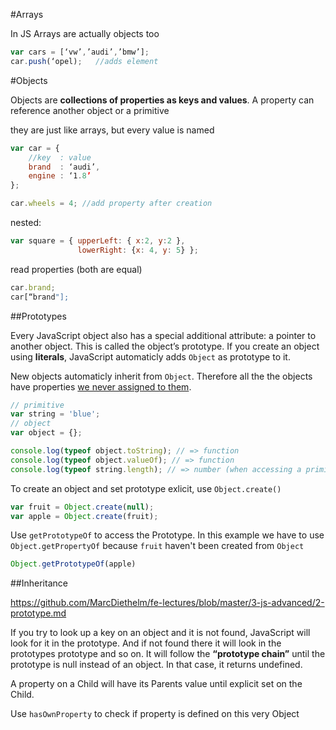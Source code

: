 #Arrays

In JS Arrays are actually objects too
```js
var cars = [‘vw’,’audi’,’bmw’];
car.push(‘opel);   //adds element
```

#Objects

Objects are **collections of properties as keys and values**. A property can reference another object or a primitive

they are just like arrays, but every value is named

```js
var car = {
	//key  : value
	brand  : ‘audi’,
    engine : ‘1.8’
};

car.wheels = 4; //add property after creation
```

nested:

```js
var square = { upperLeft: { x:2, y:2 },
			   lowerRight: {x: 4, y: 5} };
```

read properties (both are equal)

```js
car.brand;
car[“brand"];
```

##Prototypes

Every JavaScript object also has a special additional attribute: a pointer to another object. This is called the object’s prototype. If you create an object using **literals**, JavaScript automaticly adds `Object` as prototype to it.

New objects automaticly inherit from `Object`. Therefore all the the objects have properties [we never assigned to them](https://developer.mozilla.org/en-US/docs/Web/JavaScript/Reference/Global_Objects/Object/prototype#Properties).

```js
// primitive
var string = 'blue';
// object
var object = {};

console.log(typeof object.toString); // => function
console.log(typeof object.valueOf); // => function
console.log(typeof string.length); // => number (when accessing a primitive like an object, it is converted to object to get a result)
```


To create an object and set prototype exlicit, use `Object.create()`
```js
var fruit = Object.create(null);
var apple = Object.create(fruit);
```

Use `getPrototypeOf` to access the Prototype. In this example we have to use `Object.getPropertyOf` because `fruit` haven't been created from `Object`
```js
Object.getPrototypeOf(apple)
```

##Inheritance

https://github.com/MarcDiethelm/fe-lectures/blob/master/3-js-advanced/2-prototype.md

If you try to look up a key on an object and it is not found, JavaScript will look for it in the prototype. And if not found there it will look in the prototypes prototype and so on. It will follow the **“prototype chain”** until the prototype is null instead of an object. In that case, it returns undefined.

A property on a Child will have its Parents value until explicit set on the Child.



Use `hasOwnProperty` to check if property is defined on this very Object
